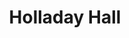 ---
events:
- building: Holladay Hall
  categories: holladay-hall
  description: In 1966, the University was pressuring area landlords to rent to African
    American students. In response, some landlords wrote angry letters to Chancellor
    Caldwell.
  event_decade: '1960'
  event_id: '3'
  excerpt: In 1966, the University was pressuring area landlords to rent to African
    American students. In response, some landlords wrote angry letters to Chancellor
    Caldwell.
  image id (orig): 0004846
  image_caption: Nelson Hall, aerial view
  image_id: 0004846
  image_link: https://d.lib.ncsu.edu/collections/catalog/0004846
  start_date: 01/01/1966
  title: University Pressures Local Landlords
  year: '1966'
- building: Holladay Hall
  categories: holladay-hall
  description: This position was also called Facilitator of African American Affairs.
    It was first held by Dr. Augustus Witherspoon.
  event_decade: '1980'
  event_id: '25'
  excerpt: This position was also called Facilitator of African American Affairs.
    It was first held by Dr. Augustus Witherspoon.
  image id (orig): '0003667'
  image_caption: Holladay Hall
  image_id: '0003667'
  image_link: https://d.lib.ncsu.edu/collections/catalog/0003667
  start_date: 01/01/1989
  title: Associate Provost position created
  year: '1989'
- building: Holladay Hall
  categories: holladay-hall
  description: The Office for Diversity and African American Affairs changed its name
    to Office for Diversity and Inclusion in order meet the needs of students from
    a variety of backgrounds.
  event_decade: '2000'
  event_id: '39'
  excerpt: The Office for Diversity and African American Affairs changed its name
    to Office for Diversity and Inclusion in order meet the needs of students from
    a variety of backgrounds.
  image id (orig): funk_holladayHall1
  image_caption: Holladay Hall
  image_id: funk_holladayHall1
  image_link: https://d.lib.ncsu.edu/collections/catalog/funk_holladayHall1
  start_date: 08/29/2008
  title: Office for Diversity and Inclusion
  year: '2008'
- audio_id: sa-rwb-022
  building: Holladay Hall
  categories: holladay-hall
  description: Greeks United sponsored the March Against Racism-Challenging History
    (M.A.R.C.H.) to support change in the University's policies towards African American
    Students. Students marched to Holladay Hall to present a petition to the Chancellor,
    which demanded immediate action. NC State's first African American student body
    president, Kevin Howell (1987-1988), participated in the M.A.R.C.H.
  event_decade: '1980'
  event_id: '61'
  excerpt: Greeks United sponsored the March Against Racism-Challenging History (M.A.R.C.H.)
    to support change in the University's policies towards African American Students.
    Students marched to Holladay Hall to present a petition to the Chancellor, which
    demanded immediate action. NC State's first African American student body president,
    Kevin Howell (1987-1988), participated in the M.A.R.C.H.
  image id (orig): '0003667'
  image_caption: Holladay Hall
  image_id: '0003667'
  image_link: https://d.lib.ncsu.edu/collections/catalog/0003667
  redirect_from: /events/42/index.html
  start_date: 01/01/1988
  title: Students March Against Racism
  year: '1988'
- building: Holladay Hall
  categories: holladay-hall
  description: The year 1988 marked the first time that the university recognized
    Martin Luther King Day. University administrators initially announced the substitution
    of Easter Monday for MLK day, however students reacted negatively to this suggestion.
    Student Body President Kevin Howell introduced an open forum to hear student concerns
    about the spring calendar changes. Upon hearing support for both holidays, Howell
    pushed the administration to observe both Easter and MLK day. University leaders
    compromised by canceling classes on MLK Day and Good Friday and by holding classes
    on a Saturday.
  event_decade: '1980'
  event_id: '62'
  excerpt: The year 1988 marked the first time that the university recognized Martin
    Luther King Day. University administrators initially announced the substitution
    of Easter Monday for MLK day, however students reacted negatively to this suggestion.
    Student Body President Kevin Howell introduced an open forum to hear student concerns
    about the spring calendar changes. Upon hearing support for both holidays, Howell
    pushed the administration to observe both Easter and MLK day. University leaders
    compromised by canceling classes on MLK Day and Good Friday and by holding classes
    on a Saturday.
  image id (orig): '0003667'
  image_caption: Holladay Hall
  image_id: '0003667'
  image_link: https://d.lib.ncsu.edu/collections/catalog/0003667
  redirect_from: /events/41/index.html
  start_date: 01/01/1988
  title: NC State First Recognized Martin Luther King, Jr. Day
  year: '1988'
- audio_id: sa-rwb-017
  building: Holladay Hall
  categories: holladay-hall
  description: "NC State hired Dr. Lawrence M. Clark (1934-2012) as Associate Provost.\
    \ Dr. Clark was the second African American to serve as a university administrator.\
    \ In addition to serving as a professor of mathematics education, Dr. Clark coordinated\
    \ all activities related to the university\xC2\x92s Affirmative Action Plan. Dr.\
    \ Clark was instrumental in the founding of NC State\xC2\x92s African American\
    \ Cultural Center, the Peer Mentor program, and the African American Symposium."
  event_decade: '1970'
  event_id: '65'
  excerpt: "NC State hired Dr. Lawrence M. Clark (1934-2012) as Associate Provost.\
    \ Dr. Clark was the second African American to serve as a university administrator.\
    \ In addition to serving as a professor of mathematics education, Dr. Clark coordinated\
    \ all activities related to the university\xC2\x92s Affirmative Action Plan. Dr.\
    \ Clark was instrumental in the founding of NC State\xC2\x92s African American\
    \ Cultural Center, the Peer Mentor program, and the African American Symposium."
  image id (orig): ua100_099-002-cb002_322-56538-001
  image_caption: Lawrence M. Clark portrait
  image_id: ua100_099-002-cb002_322-56538-001
  image_link: https://d.lib.ncsu.edu/collections/catalog/ua100_099-002-cb002_322-56538-001
  redirect_from: /events/38/index.html
  start_date: 01/01/1974
  title: NC State Hires Dr. Lawrence M. Clark
  year: '1974'
- building: Holladay Hall
  categories: holladay-hall
  description: The Health, Education and Welfare Department (HEW) informed the University
    of North Carolina schools that its institutions, including NC State, failed to
    comply with the Civil Rights Act of 1964.
  event_decade: '1970'
  event_id: '66'
  excerpt: The Health, Education and Welfare Department (HEW) informed the University
    of North Carolina schools that its institutions, including NC State, failed to
    comply with the Civil Rights Act of 1964.
  image id (orig): '0003652'
  image_caption: Back entrance to Holladay Hall, North Carolina State College
  image_id: '0003652'
  image_link: https://d.lib.ncsu.edu/collections/catalog/0003652
  redirect_from: /events/37/index.html
  start_date: 01/01/1970
  title: NC State Fails to Comply With Civil Rights Act of 1964
  year: '1970'
- building: Holladay Hall
  categories: holladay-hall
  description: James Anderson became the Dean of Undergraduate Studies, making him
    the first African American dean.
  event_decade: '1990'
  event_id: '71'
  excerpt: James Anderson became the Dean of Undergraduate Studies, making him the
    first African American dean.
  image id (orig): mc00336_Holladay-Hall-3-May-2009
  image_caption: Holladay Hall
  image_id: mc00336_Holladay-Hall-3-May-2009
  image_link: https://d.lib.ncsu.edu/collections/catalog/mc00336_Holladay-Hall-3-May-2009
  redirect_from: /events/29/index.html
  start_date: 01/01/1992
  title: First African American Dean
  year: '1992'
- building: Holladay Hall
  categories: holladay-hall
  description: The university's affirmative action plan was informally accepted by
    the U.S. Dept. of Health, Education and Welfare.
  event_decade: '1970'
  event_id: '74'
  excerpt: The university's affirmative action plan was informally accepted by the
    U.S. Dept. of Health, Education and Welfare.
  image id (orig): '0003652'
  image_caption: Back entrance to Holladay Hall, North Carolina State College
  image_id: '0003652'
  image_link: https://d.lib.ncsu.edu/collections/catalog/0003652
  redirect_from: /events/26/index.html
  start_date: 01/01/1974
  title: Affirmative Action Plan Accepted
  year: '1974'
- building: Holladay Hall
  categories: holladay-hall
  description: Civil rights leader C. T. Vivian conducted a race awareness seminar
    on the NC State campus. For the next twenty years Vivian returned to NC State
    periodically to conduct his seminar.
  event_decade: '1970'
  event_id: '98'
  excerpt: Civil rights leader C. T. Vivian conducted a race awareness seminar on
    the NC State campus. For the next twenty years Vivian returned to NC State periodically
    to conduct his seminar.
  iiif_crop: https://iiif.lib.ncsu.edu/iiif/nubian-message-1996-09-25_0001/1071,1175,3271,2870/full/0/default.jpg
  image_type: Cropped IIIF Image
  start_date: 1/1/1975
  title: C. T. Vivian Race Awareness Seminar
  year: '1975'
lat: '35.7855'
layout: post
lng: '-78.664001'
order: 23
permalink: places/holladay-hall/
place: holladay-hall
route:
  code: Ok
  routes:
  - distance: 275.715
    duration: 196.166
    geometry:
      coordinates:
      - - -78.663834
        - 35.785501
      - - -78.663836
        - 35.785759
      - - -78.663782
        - 35.78579
      - - -78.663784
        - 35.785802
      - - -78.663778
        - 35.785813
      - - -78.663755
        - 35.785835
      - - -78.663729
        - 35.785852
      - - -78.6637
        - 35.785864
      - - -78.663654
        - 35.785876
      - - -78.663691
        - 35.785925
      - - -78.663814
        - 35.786028
      - - -78.663885
        - 35.786071
      - - -78.663981
        - 35.786117
      - - -78.664206
        - 35.786178
      - - -78.66493
        - 35.78637
      - - -78.665018
        - 35.786353
      - - -78.665039
        - 35.786322
      - - -78.665078
        - 35.786227
      - - -78.665105
        - 35.786161
      - - -78.665149
        - 35.785916
      - - -78.665098
        - 35.785912
      - - -78.664938
        - 35.785786
      - - -78.664852
        - 35.785713
      type: LineString
    legs:
    - admins:
      - iso_3166_1: US
        iso_3166_1_alpha3: USA
      distance: 275.715
      duration: 196.166
      steps:
      - distance: 50.715
        driving_side: right
        duration: 36.715
        geometry:
          coordinates:
          - - -78.663834
            - 35.785501
          - - -78.663836
            - 35.785759
          - - -78.663782
            - 35.78579
          - - -78.663784
            - 35.785802
          - - -78.663778
            - 35.785813
          - - -78.663755
            - 35.785835
          - - -78.663729
            - 35.785852
          - - -78.6637
            - 35.785864
          - - -78.663654
            - 35.785876
          type: LineString
        intersections:
        - admin_index: 0
          bearings:
          - 360
          duration: 24.447
          entry:
          - true
          geometry_index: 0
          is_urban: true
          location:
          - -78.663834
          - 35.785501
          mapbox_streets_v8:
            class: service
          out: 0
          weight: 24.447
        - admin_index: 0
          bearings:
          - 42
          - 224
          duration: 8.451
          entry:
          - true
          - false
          geometry_index: 2
          in: 1
          is_urban: true
          location:
          - -78.663782
          - 35.78579
          mapbox_streets_v8:
            class: service
          out: 0
          weight: 8.451
        - admin_index: 0
          bearings:
          - 72
          - 222
          entry:
          - true
          - false
          geometry_index: 7
          in: 1
          is_urban: true
          location:
          - -78.6637
          - 35.785864
          mapbox_streets_v8:
            class: service
          out: 0
          turn_duration: 1
          turn_weight: 1
        maneuver:
          bearing_after: 360
          bearing_before: 0
          instruction: Walk north on the walkway.
          location:
          - -78.663834
          - 35.785501
          type: depart
        mode: walking
        name: ''
        weight: 36.715
      - distance: 139
        driving_side: right
        duration: 97.887
        geometry:
          coordinates:
          - - -78.663654
            - 35.785876
          - - -78.663691
            - 35.785925
          - - -78.663814
            - 35.786028
          - - -78.663885
            - 35.786071
          - - -78.663981
            - 35.786117
          - - -78.664206
            - 35.786178
          - - -78.66493
            - 35.78637
          - - -78.665018
            - 35.786353
          type: LineString
        intersections:
        - admin_index: 0
          bearings:
          - 252
          - 321
          duration: 43.662
          entry:
          - false
          - true
          geometry_index: 8
          in: 0
          is_urban: true
          location:
          - -78.663654
          - 35.785876
          mapbox_streets_v8:
            class: street
          out: 1
          turn_weight: 5
          weight: 48.662
        - admin_index: 0
          bearings:
          - 108
          - 288
          entry:
          - false
          - true
          geometry_index: 13
          in: 0
          is_urban: true
          location:
          - -78.664206
          - 35.786178
          mapbox_streets_v8:
            class: street
          out: 1
        maneuver:
          bearing_after: 321
          bearing_before: 72
          instruction: Turn left onto Founders Drive.
          location:
          - -78.663654
          - 35.785876
          modifier: left
          type: turn
        mode: walking
        name: Founders Drive
        weight: 102.887
      - distance: 50
        driving_side: right
        duration: 35.211
        geometry:
          coordinates:
          - - -78.665018
            - 35.786353
          - - -78.665039
            - 35.786322
          - - -78.665078
            - 35.786227
          - - -78.665105
            - 35.786161
          - - -78.665149
            - 35.785916
          type: LineString
        intersections:
        - admin_index: 0
          bearings:
          - 91
          - 201
          duration: 10.563
          entry:
          - false
          - true
          geometry_index: 15
          in: 0
          is_urban: true
          location:
          - -78.665018
          - 35.786353
          mapbox_streets_v8:
            class: street
          out: 1
          weight: 10.563
        - admin_index: 0
          bearings:
          - 21
          - 193
          entry:
          - false
          - true
          geometry_index: 17
          in: 0
          is_urban: true
          location:
          - -78.665078
          - 35.786227
          mapbox_streets_v8:
            class: street
          out: 1
        maneuver:
          bearing_after: 201
          bearing_before: 271
          instruction: Turn left to stay on Founders Drive.
          location:
          - -78.665018
          - 35.786353
          modifier: left
          type: end of road
        mode: walking
        name: Founders Drive
        weight: 35.211
      - distance: 36
        driving_side: right
        duration: 26.352
        geometry:
          coordinates:
          - - -78.665149
            - 35.785916
          - - -78.665098
            - 35.785912
          - - -78.664938
            - 35.785786
          - - -78.664852
            - 35.785713
          type: LineString
        intersections:
        - admin_index: 0
          bearings:
          - 8
          - 110
          duration: 17.606
          entry:
          - false
          - true
          geometry_index: 19
          in: 0
          is_urban: true
          location:
          - -78.665149
          - 35.785916
          mapbox_streets_v8:
            class: service
          out: 1
          turn_weight: 5
          weight: 22.606
        - admin_index: 0
          bearings:
          - 136
          - 314
          entry:
          - true
          - false
          geometry_index: 21
          in: 1
          is_urban: true
          location:
          - -78.664938
          - 35.785786
          mapbox_streets_v8:
            class: service
          out: 0
          turn_duration: 1
          turn_weight: 1
        maneuver:
          bearing_after: 110
          bearing_before: 188
          instruction: Turn left onto the walkway.
          location:
          - -78.665149
          - 35.785916
          modifier: left
          type: turn
        mode: walking
        name: ''
        weight: 31.352
      - distance: 0
        driving_side: right
        duration: 0
        geometry:
          coordinates:
          - - -78.664852
            - 35.785713
          - - -78.664852
            - 35.785713
          type: LineString
        intersections:
        - admin_index: 0
          bearings:
          - 316
          entry:
          - true
          geometry_index: 22
          in: 0
          location:
          - -78.664852
          - 35.785713
        maneuver:
          bearing_after: 0
          bearing_before: 136
          instruction: You have arrived at your destination.
          location:
          - -78.664852
          - 35.785713
          type: arrive
        mode: walking
        name: ''
        weight: 0
      summary: Founders Drive
      weight: 206.166
    weight: 206.166
    weight_name: pedestrian
  waypoints:
  - distance: 15.093
    location:
    - -78.663834
    - 35.785501
    name: ''
  - distance: 4.996
    location:
    - -78.664852
    - 35.785713
    name: ''
title: Holladay Hall

---